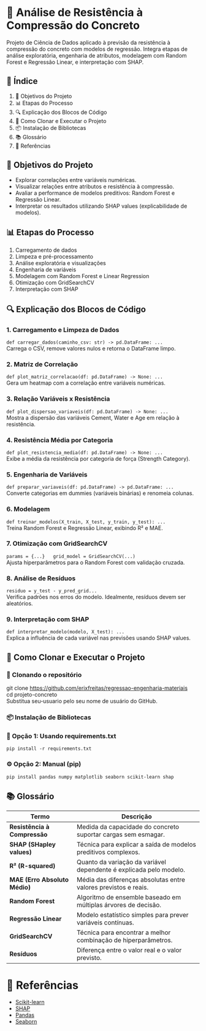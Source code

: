 # 🧱 Análise de Resistência à Compressão do Concreto
Projeto de Ciência de Dados aplicado à previsão da resistência à compressão do concreto com modelos de regressão. Integra etapas de análise exploratória, engenharia de atributos, modelagem com Random Forest e Regressão Linear, e interpretação com SHAP.

## 📑 Índice
1. 📌 Objetivos do Projeto
2. 📊 Etapas do Processo
3. 🔍 Explicação dos Blocos de Código
4. 📂 Como Clonar e Executar o Projeto
5. 📦 Instalação de Bibliotecas
6. 📚 Glossário
7. 🧠 Referências

## 📌 Objetivos do Projeto
* Explorar correlações entre variáveis numéricas.
* Visualizar relações entre atributos e resistência à compressão.
* Avaliar a performance de modelos preditivos: Random Forest e Regressão Linear.
* Interpretar os resultados utilizando SHAP values (explicabilidade de modelos).

## 📊 Etapas do Processo
1. Carregamento de dados
2. Limpeza e pré-processamento
3. Análise exploratória e visualizações
4. Engenharia de variáveis
5. Modelagem com Random Forest e Linear Regression
6. Otimização com GridSearchCV
7. Interpretação com SHAP

## 🔍 Explicação dos Blocos de Código
### 1. Carregamento e Limpeza de Dados
`def carregar_dados(caminho_csv: str) -> pd.DataFrame:
    ...`  
Carrega o CSV, remove valores nulos e retorna o DataFrame limpo.

### 2. Matriz de Correlação
`def plot_matriz_correlacao(df: pd.DataFrame) -> None:
    ...`  
Gera um heatmap com a correlação entre variáveis numéricas.

### 3. Relação Variáveis x Resistência
`def plot_dispersao_variaveis(df: pd.DataFrame) -> None:
    ...`  
Mostra a dispersão das variáveis Cement, Water e Age em relação à resistência.

### 4. Resistência Média por Categoria
`def plot_resistencia_media(df: pd.DataFrame) -> None:
    ...`  
Exibe a média da resistência por categoria de força (Strength Category).

### 5. Engenharia de Variáveis
`def preparar_variaveis(df: pd.DataFrame) -> pd.DataFrame:
    ...`  
Converte categorias em dummies (variáveis binárias) e renomeia colunas.

### 6. Modelagem
`def treinar_modelos(X_train, X_test, y_train, y_test):
    ...`  
Treina Random Forest e Regressão Linear, exibindo R² e MAE.

### 7. Otimização com GridSearchCV
`params = {...}  
grid_model = GridSearchCV(...)`  
Ajusta hiperparâmetros para o Random Forest com validação cruzada.

### 8. Análise de Resíduos
`residuo = y_test - y_pred_grid...`  
Verifica padrões nos erros do modelo. Idealmente, resíduos devem ser aleatórios.

### 9. Interpretação com SHAP
`def interpretar_modelo(modelo, X_test):
    ...`  
Explica a influência de cada variável nas previsões usando SHAP values.

## 📂 Como Clonar e Executar o Projeto

### 🔁 Clonando o repositório

git clone https://github.com/erixfreitas/regressao-engenharia-materiais  
cd projeto-concreto  
Substitua seu-usuario pelo seu nome de usuário do GitHub.


### 📦 Instalação de Bibliotecas

### 📁 Opção 1: Usando requirements.txt

`pip install -r requirements.txt`

### ⚙️ Opção 2: Manual (pip)

`pip install pandas numpy matplotlib seaborn scikit-learn shap`

## 📚 Glossário

| Termo                         | Descrição                                                          |
| ----------------------------- | ------------------------------------------------------------------ |
| **Resistência à Compressão**  | Medida da capacidade do concreto suportar cargas sem esmagar.      |
| **SHAP (SHapley values)**     | Técnica para explicar a saída de modelos preditivos complexos.     |
| **R² (R-squared)**            | Quanto da variação da variável dependente é explicada pelo modelo. |
| **MAE (Erro Absoluto Médio)** | Média das diferenças absolutas entre valores previstos e reais.    |
| **Random Forest**             | Algoritmo de ensemble baseado em múltiplas árvores de decisão.     |
| **Regressão Linear**          | Modelo estatístico simples para prever variáveis contínuas.        |
| **GridSearchCV**              | Técnica para encontrar a melhor combinação de hiperparâmetros.     |
| **Resíduos**                  | Diferença entre o valor real e o valor previsto.                   |

# 📎 Referências

* [Scikit-learn](https://scikit-learn.org/stable/)
* [SHAP](https://shap.readthedocs.io/en/latest/)
* [Pandas](https://pandas.pydata.org/)
* [Seaborn](https://seaborn.pydata.org/)
